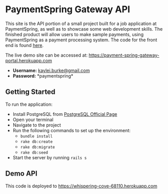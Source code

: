 # PaymentSpring Gateway API
This site is the API portion of a small project built for a job application at PaymentSpring, as well as to showcase some web development skills.  The finished product will allow users to make sample payments, using PaymentSpring as a payment processing system. The code for the front end is found [here](https://github.com/kayleiburke/PaymentSpringGatewayPortal).

The live demo site can be accessed at: https://payment-spring-gateway-portal.herokuapp.com

- **Username:**  kaylei.burke@gmail.com
- **Password:** \*paymentspring*


## Getting Started
To run the application:

- Install PostgreSQL from [PostgreSQL Official Page](https://www.postgresql.org/) 
- Open your terminal
- Navigate to the project
- Run the following commands to set up the environment:
    - `bundle install`
    - `rake db:create`
    - `rake db:migrate`
    - `rake db:seed`
- Start the server by running `rails s`

## Demo API
This code is deployed to https://whispering-cove-68110.herokuapp.com

